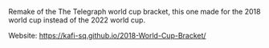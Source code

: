 Remake of the The Telegraph world cup bracket, this one made for the 2018 world cup instead of the 2022 world cup.

Website: https://kafi-sq.github.io/2018-World-Cup-Bracket/